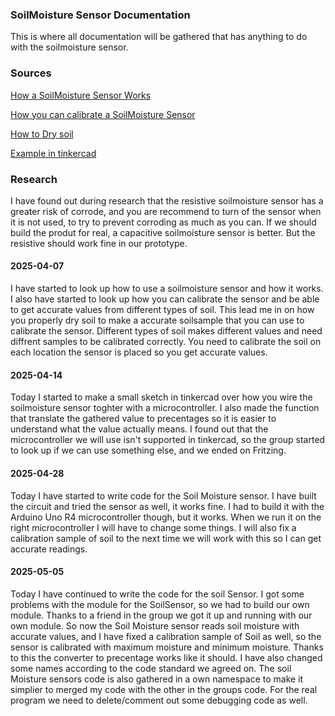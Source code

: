 ### SoilMoisture Sensor Documentation ###
This is where all documentation will be gathered that has anything to do with the soilmoisture sensor. 

### Sources ###

[How a SoilMoisture Sensor Works](https://lastminuteengineers.com/soil-moisture-sensor-arduino-tutorial/)

[How you can calibrate a SoilMoisture Sensor](https://greensense.github.io/Blog/2017/02/17/Arduino-Soil-Moisture-Sensor-Calibration/)

[How to Dry soil](https://helptheengineer.com/method-for-preparation-of-dry-soil-samples-for-various-tests/)

[Example in tinkercad](https://www.tinkercad.com/things/bPWjNliQ4GU-fabulous-hango/editel?returnTo=https%3A%2F%2Fwww.tinkercad.com%2Fdashboard%2Fdesigns%2Fcircuits)

### Research ### 

I have found out during research that the resistive soilmoisture sensor has a greater risk of corrode, and you are recommend to turn of the sensor when it is not used, to try to prevent corroding as much as you can. If we should build the produt for real, a capacitive soilmoisture sensor is better. But the resistive should work fine in our prototype. 

#### 2025-04-07 ####
I have started to look up how to use a soilmoisture sensor and how it works. I also have started to look up how you can calibrate the sensor and be able to get accurate values from different types of soil. This lead me in on how you properly dry soil to make a accurate soilsample that you can use to calibrate the sensor. Different types of soil makes different values and need diffrent samples to be calibrated correctly. You need to calibrate the soil on each location the sensor is placed so you get accurate values. 

#### 2025-04-14 ####
Today I started to make a small sketch in tinkercad over how you wire the soilmoisture sensor toghter with a microcontroller. I also made the function that translate the gathered value to precentages so it is easier to understand what the value actually means. I found out that the microcontroller we will use isn't supported in tinkercad, so the group started to look up if we can use something else, and we ended on Fritzing.  

#### 2025-04-28 ####
Today I have started to write code for the Soil Moisture sensor. I have built the circuit and tried the sensor as well, it works fine. I had to build it with the Arduino Uno R4 microcontroller though, but it works. When we run it on the right microcontroller I will have to change some things. I will also fix a calibration sample of soil to the next time we will work with this so I can get accurate readings. 

#### 2025-05-05 ####
Today I have continued to write the code for the soil Sensor. I got some problems with the module for the SoilSensor, so we had to build our own module. Thanks to a friend in the group we got it up and running with our own module. So now the Soil Moisture sensor reads soil moisture with accurate values, and I have fixed a calibration sample of Soil as well, so the sensor is calibrated with maximum moisture and minimum moisture. Thanks to this the converter to precentage works like it should. I have also changed some names according to the code standard we agreed on. The soil Moisture sensors code is also gathered in a own namespace to make it simplier to merged my code with the other in the groups code. For the real program we need to delete/comment out some debugging code as well.